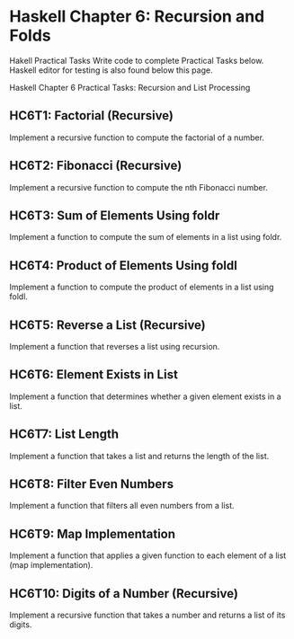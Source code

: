 # Haskell Chapter 6: Recursion and Folds

Hakell Practical Tasks
Write code to complete Practical Tasks below. Haskell editor for testing is also found below this page.

Haskell Chapter 6 Practical Tasks: Recursion and List Processing

## HC6T1: Factorial (Recursive)
Implement a recursive function to compute the factorial of a number.

## HC6T2: Fibonacci (Recursive)
Implement a recursive function to compute the nth Fibonacci number.

## HC6T3: Sum of Elements Using foldr
Implement a function to compute the sum of elements in a list using foldr.

## HC6T4: Product of Elements Using foldl
Implement a function to compute the product of elements in a list using foldl.

## HC6T5: Reverse a List (Recursive)
Implement a function that reverses a list using recursion.

## HC6T6: Element Exists in List
Implement a function that determines whether a given element exists in a list.

## HC6T7: List Length
Implement a function that takes a list and returns the length of the list.

## HC6T8: Filter Even Numbers
Implement a function that filters all even numbers from a list.

## HC6T9: Map Implementation
Implement a function that applies a given function to each element of a list (map implementation).

## HC6T10: Digits of a Number (Recursive)
Implement a recursive function that takes a number and returns a list of its digits.
